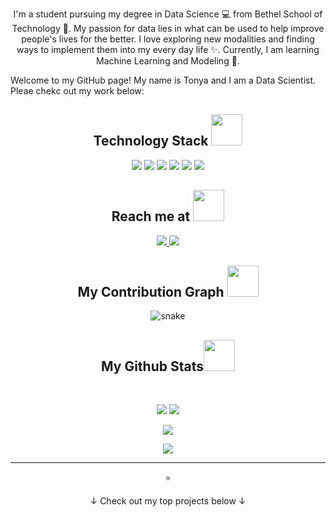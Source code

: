 
<!--  https://ritik307.github.io/portfolio/  -->
<p align="center">
 
</p align="center">
<!-- <img src="https://github.com/michaeljwilt/michaeljwilt/blob/main/images/Hi.png" /> -->

<p align="center">
  I'm a student pursuing my degree in Data Science 💻 from Bethel School of Technology 🎒. My passion for data lies in what can be used to help improve people's lives for the better. I love exploring new modalities and finding ways to implement them into my every day life ✨. Currently, I am learning Machine Learning and Modeling 🧠.
</p>  

<p> Welcome to my GitHub page! My name is Tonya and I am a Data Scientist.  Pleae chekc out my work below: </>


<h2 align="center">Technology Stack <img src="https://github.com/ritik307/ritik307/blob/main/images/laptop.gif" width="50"></h2>

<p align="center">
<img src="https://img.shields.io/badge/-MongoDB-black?style=flat-square&logo=mongodb"/>
<img src="https://img.shields.io/badge/-MySQL-black?style=flat-square&logo=mysql"/>
<img src="https://img.shields.io/badge/-Python-black?style=flat-square&logo=python"/>
<img src="https://img.shields.io/badge/-R-black?style=flat-square&logo=r"/>



<img src="https://img.shields.io/badge/-Git-black?style=flat-square&logo=git"/>
<img src="https://img.shields.io/badge/-GitHub-black?style=flat-square&logo=github"/>
</p>

<h2 align="center">Reach me at <img src="https://media0.giphy.com/media/jqNPzdTTxQfOgOqpO4/source.gif" width="50"></h2>

<p align="center">
<a href="mailto: michaeljwilt@outlook.com">
 <img src="https://img.shields.io/badge/-michaeljwilt-c14438?style=flat-square&logo=Gmail&logoColor=white&link=mailto:michaeljwilt@outlook.com"/>
</a>
<a href="https://www.linkedin.com/in/michaeljwilt/">
 <img src="https://img.shields.io/badge/-michaeljwilt-blue?style=flat-square&logo=Linkedin&logoColor=white&link=https://www.linkedin.com/in/michaeljwilt/"/>
</a>
 
</a>
</p>


<h2 align="center">
  My Contribution Graph <img src="https://media.giphy.com/media/xUA7aZeLE2e0P7Znz2/giphy.gif" width="50">
</h2>
<p align="center">
  <img src="https://github.com/ritik307/ritik307/raw/output/github-contribution-grid-snake.svg" alt="snake"></center>
</p>

<h2 align="center">
  My Github Stats<img src="https://media.giphy.com/media/VgCDAzcKvsR6OM0uWg/giphy.gif" width="50">
</h2>
 
<br>

<p align = "center">
  <img  src = "https://github-readme-stats.vercel.app/api?username=jeffhutch&show_icons=true&theme=radical&line_height=27">
  <img src = "https://github-readme-stats.vercel.app/api/top-langs/?username=jeffhutch&hide=html,css,java,shaderlab,kotlin,hlsl&theme=radical">
</p>

<p align = "center">
 <img  src="https://github-readme-streak-stats.herokuapp.com/?user=jeffhutch&show_icons=true&locale=en&layout=compact&theme=radical&line_height=0" />
</p> 

<p align = "center">
 <img src="https://activity-graph.herokuapp.com/graph?username=jeffhutch&theme=redical">
</p> 
<hr>
<p align="center">⭐</p>
<p align="center">↓ Check out my top projects below ↓ </p>
